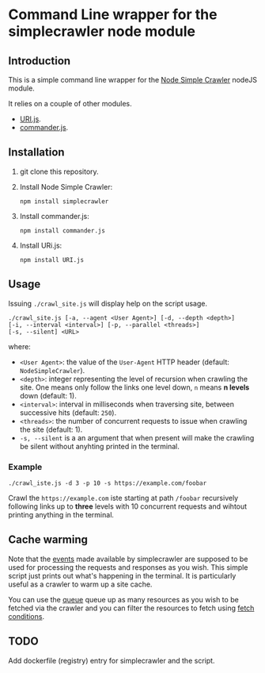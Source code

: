# Command Line wrapper for the simplecrawler node module

## Introduction

This is a simple command line wrapper for the
[Node Simple Crawler](https://github.com/cgiffard/node-simplecrawler)
nodeJS module.

It relies on a couple of other modules.

 * [URI.js](https://medialize.github.io/URI.js/).
 * [commander.js](https://github.com/tj/commander.js).

## Installation

 1. git clone this repository.
 2. Install Node Simple Crawler:
 
        npm install simplecrawler
 3. Install commander.js:
    
        npm install commander.js
 4. Install URi.js:
    
        npm install URI.js

## Usage

Issuing `./crawl_site.js` will display help on the script usage.

    ./crawl_site.js [-a, --agent <User Agent>] [-d, --depth <depth>]
    [-i, --interval <interval>] [-p, --parallel <threads>]
    [-s, --silent] <URL>

where:
 * `<User Agent>`: the value of the `User-Agent` HTTP header (default:
   `NodeSimpleCrawler`).
 * `<depth>`: integer representing the level of recursion when
   crawling the site. One means only follow the links one level down,
   `n` means **n levels** down (default: 1).
 * `<interval>`: interval in milliseconds when traversing site,
   between successive hits (default: `250`).
 * `<threads>`: the number of concurrent requests to issue when
   crawling the site (default: 1).
 * `-s, --silent` is a an argument that when present will make the
   crawling be silent without anyhting printed in the terminal.

### Example

    ./crawl_iste.js -d 3 -p 10 -s https://example.com/foobar

Crawl the `https://example.com` iste starting at path `/foobar`
recursively following links up to **three** levels with 10 concurrent
requests and wihtout printing anything in the terminal.

## Cache warming

Note that the
[events](https://github.com/cgiffard/node-simplecrawler#events) made
available by simplecrawler are supposed to be used for processing the
requests and responses as you wish. This simple script just prints out
what's happening in the terminal. It is particularly useful as a
crawler to warm up a site cache.

You can use the
[queue](https://github.com/cgiffard/node-simplecrawler#adding-to-the-queue)
queue up as many resources as you wish to be fetched via the crawler
and you can filter the resources to fetch using
[fetch conditions](https://github.com/cgiffard/node-simplecrawler#adding-a-fetch-condition).

## TODO

Add dockerfile (registry) entry for simplecrawler and the script.
